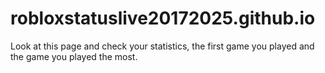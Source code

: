 # robloxstatuslive20172025.github.io
Look at this page and check your statistics, the first game you played and the game you played the most.
